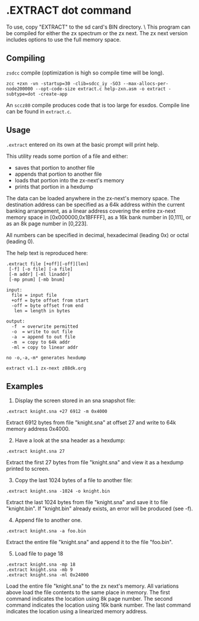 # .EXTRACT dot command

To use, copy "EXTRACT" to the sd card's BIN directory. \\
This program can be compiled for either the zx spectrum or the zx next.  The zx next version includes options to use the full memory space.

## Compiling

`zsdcc` compile (optimization is high so compile time will be long).
~~~
zcc +zxn -vn -startup=30 -clib=sdcc_iy -SO3 --max-allocs-per-node200000 --opt-code-size extract.c help-zxn.asm -o extract -subtype=dot -create-app
~~~
An `sccz80` compile produces code that is too large for esxdos.  Compile line can be found in `extract.c`.

## Usage

`.extract` entered on its own at the basic prompt will print help.

This utility reads some portion of a file and either:

* saves that portion to another file
* appends that portion to another file
* loads that portion into the zx-next's memory
* prints that portion in a hexdump

The data can be loaded anywhere in the zx-next's memory space.  The destination address can be specified as a 64k address within the current banking arrangement, as a linear address covering the entire zx-next memory space in [0x000000,0x1BFFFF], as a 16k bank number in [0,111], or as an 8k page number in [0,223].

All numbers can be specified in decimal, hexadecimal (leading 0x) or octal (leading 0).

The help text is reproduced here:

~~~
.extract file [+off][-off][len]
 [-f] [-o file] [-a file]
 [-m addr] [-ml linaddr]
 [-mp pnum] [-mb bnum]

input:
  file = input file
  +off = byte offset from start
  -off = byte offset from end
   len = length in bytes

output:
  -f  = overwrite permitted
  -o  = write to out file
  -a  = append to out file
  -m  = copy to 64k addr
  -ml = copy to linear addr

no -o,-a,-m* generates hexdump

extract v1.1 zx-next z88dk.org
~~~

## Examples

1. Display the screen stored in an sna snapshot file:

`.extract knight.sna +27 6912 -m 0x4000`

Extract 6912 bytes from file "knight.sna" at offset 27 and write to 64k memory address 0x4000.

2. Have a look at the sna header as a hexdump:

`.extract knight.sna 27`

Extract the first 27 bytes from file "knight.sna" and view it as a hexdump printed to screen.

3. Copy the last 1024 bytes of a file to another file:

`.extract knight.sna -1024 -o knight.bin`

Extract the last 1024 bytes from file "knight.sna" and save it to file "knight.bin".  If "knight.bin" already exists, an error will be produced (see -f).

4. Append file to another one.

`.extract knight.sna -a foo.bin`

Extract the entire file "knight.sna" and append it to the file "foo.bin".

5. Load file to page 18
~~~
.extract knight.sna -mp 18
.extract knight.sna -mb 9
.extract knight.sna -ml 0x24000
~~~

Load the entire file "knight.sna" to the zx next's memory.  All variations above load the file contents to the same place in memory.  The first command indicates the location using 8k page number.  The second command indicates the location using 16k bank number.  The last command indicates the location using a linearized memory address.
